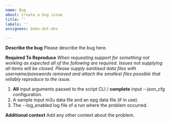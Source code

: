 ```yaml
---
name: Bug
about: Create a bug issue
title: ''
labels: ''
assignees: bebo-dot-dev

---
```


**Describe the bug**
Please describe the bug here.

**Required To Reproduce**
*When requesting support for something not working as expected all of the following are required. Issues not supplying all items will be closed. Please supply sanitised data files with username/passwords removed and attach the smallest files possible that reliably reproduce to the issue.*
1. **All** input arguments passed to the script CLI / **complete** input --json_cfg configuration.
2. A sample input m3u data file and an epg data file (if in use).
3. The --log_enabled log file of a run where the problem occurred.

**Additional context**
Add any other context about the problem.
